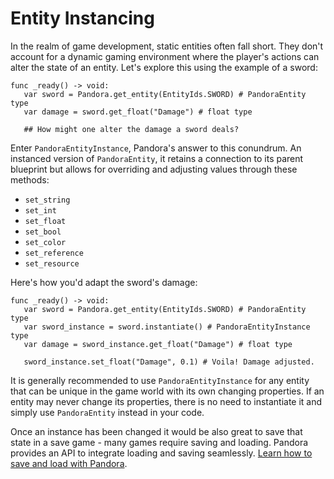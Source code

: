 # Entity Instancing

In the realm of game development, static entities often fall short. They don't account for a dynamic gaming environment where the player's actions can alter the state of an entity. Let's explore this using the example of a sword:
```gdscript
func _ready() -> void:
   var sword = Pandora.get_entity(EntityIds.SWORD) # PandoraEntity type
   var damage = sword.get_float("Damage") # float type

   ## How might one alter the damage a sword deals?
```
Enter `PandoraEntityInstance`, Pandora's answer to this conundrum. An instanced version of `PandoraEntity`, it retains a connection to its parent blueprint but allows for overriding and adjusting values through these methods:

- `set_string`
- `set_int`
- `set_float`
- `set_bool`
- `set_color`
- `set_reference`
- `set_resource`

Here's how you'd adapt the sword's damage:

```gdscript
func _ready() -> void:
   var sword = Pandora.get_entity(EntityIds.SWORD) # PandoraEntity type
   var sword_instance = sword.instantiate() # PandoraEntityInstance type
   var damage = sword_instance.get_float("Damage") # float type
   
   sword_instance.set_float("Damage", 0.1) # Voila! Damage adjusted.
```
It is generally recommended to use `PandoraEntityInstance` for any entity that can be unique in the game world with its own changing properties. If an entity may never change its properties, there is no need to instantiate it and simply use `PandoraEntity` instead in your code.

Once an instance has been changed it would be also great to save that state in a save game - many games require saving and loading. Pandora provides an API to integrate loading and saving seamlessly. [Learn how to save and load with Pandora](/api/saveload.md).